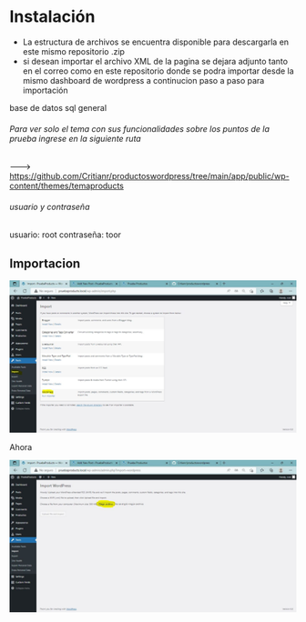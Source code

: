 # Instalación
- La estructura de archivos se encuentra disponible para descargarla en este mismo repositorio .zip
- si desean importar el archivo XML de la pagina se dejara adjunto tanto en el correo como en este repositorio donde
se podra importar desde la mismo dashboard de wordpress a continucion paso a paso para importación

base de datos sql general

###### Para ver solo el tema con sus funcionalidades sobre los puntos de la prueba ingrese en la siguiente ruta

--->  https://github.com/Critianr/productoswordpress/tree/main/app/public/wp-content/themes/temaproducts

###### usuario y contraseña
usuario: root
contraseña: toor

## Importacion
![Image text](https://github.com/Critianr/productoswordpress/blob/main/assets/import.JPG)

 Ahora

![Image text](https://github.com/Critianr/productoswordpress/blob/main/assets/import1.JPG)




